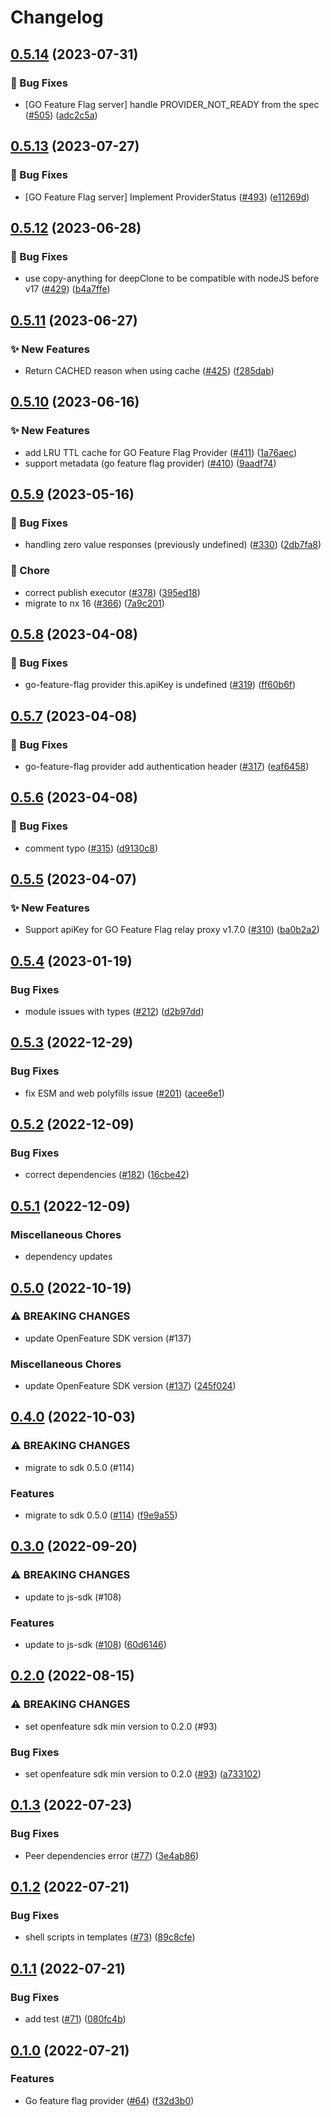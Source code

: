 # Changelog

## [0.5.14](https://github.com/open-feature/js-sdk-contrib/compare/go-feature-flag-provider-v0.5.13...go-feature-flag-provider-v0.5.14) (2023-07-31)


### 🐛 Bug Fixes

* [GO Feature Flag server] handle PROVIDER_NOT_READY from the spec ([#505](https://github.com/open-feature/js-sdk-contrib/issues/505)) ([adc2c5a](https://github.com/open-feature/js-sdk-contrib/commit/adc2c5a0c317c17ee1aa00ceb7581ea4529089bc))

## [0.5.13](https://github.com/open-feature/js-sdk-contrib/compare/go-feature-flag-provider-v0.5.12...go-feature-flag-provider-v0.5.13) (2023-07-27)


### 🐛 Bug Fixes

* [GO Feature Flag server] Implement ProviderStatus ([#493](https://github.com/open-feature/js-sdk-contrib/issues/493)) ([e11269d](https://github.com/open-feature/js-sdk-contrib/commit/e11269dec877a14b91a3721c9449dbd62dd069c1))

## [0.5.12](https://github.com/open-feature/js-sdk-contrib/compare/go-feature-flag-provider-v0.5.11...go-feature-flag-provider-v0.5.12) (2023-06-28)


### 🐛 Bug Fixes

* use copy-anything for deepClone to be compatible with nodeJS before v17 ([#429](https://github.com/open-feature/js-sdk-contrib/issues/429)) ([b4a7ffe](https://github.com/open-feature/js-sdk-contrib/commit/b4a7ffe0dce5073046ec6d5c6dc08e1eafb31b3f))

## [0.5.11](https://github.com/open-feature/js-sdk-contrib/compare/go-feature-flag-provider-v0.5.10...go-feature-flag-provider-v0.5.11) (2023-06-27)


### ✨ New Features

* Return CACHED reason when using cache ([#425](https://github.com/open-feature/js-sdk-contrib/issues/425)) ([f285dab](https://github.com/open-feature/js-sdk-contrib/commit/f285dab379f98c3f1d70e144d5599847fe6cf0f5))

## [0.5.10](https://github.com/open-feature/js-sdk-contrib/compare/go-feature-flag-provider-v0.5.9...go-feature-flag-provider-v0.5.10) (2023-06-16)


### ✨ New Features

* add LRU TTL cache for GO Feature Flag Provider ([#411](https://github.com/open-feature/js-sdk-contrib/issues/411)) ([1a76aec](https://github.com/open-feature/js-sdk-contrib/commit/1a76aec01350cfab7c3324dcc5e15ea4e90e1462))
* support metadata (go feature flag provider) ([#410](https://github.com/open-feature/js-sdk-contrib/issues/410)) ([9aadf74](https://github.com/open-feature/js-sdk-contrib/commit/9aadf7492e3bca54db5ec648249c3f63858066fe))

## [0.5.9](https://github.com/open-feature/js-sdk-contrib/compare/go-feature-flag-provider-v0.5.8...go-feature-flag-provider-v0.5.9) (2023-05-16)


### 🐛 Bug Fixes

* handling zero value responses (previously undefined) ([#330](https://github.com/open-feature/js-sdk-contrib/issues/330)) ([2db7fa8](https://github.com/open-feature/js-sdk-contrib/commit/2db7fa825bd12d18d0804997e54d0b6aa3cd5a14))


### 🧹 Chore

* correct publish executor ([#378](https://github.com/open-feature/js-sdk-contrib/issues/378)) ([395ed18](https://github.com/open-feature/js-sdk-contrib/commit/395ed186de8811ae249f087821fdbdf8899c19f2))
* migrate to nx 16 ([#366](https://github.com/open-feature/js-sdk-contrib/issues/366)) ([7a9c201](https://github.com/open-feature/js-sdk-contrib/commit/7a9c201d16fd7f070a1bcd2e359487ba6e7b78d7))

## [0.5.8](https://github.com/open-feature/js-sdk-contrib/compare/go-feature-flag-provider-v0.5.7...go-feature-flag-provider-v0.5.8) (2023-04-08)


### 🐛 Bug Fixes

* go-feature-flag provider this.apiKey is undefined ([#319](https://github.com/open-feature/js-sdk-contrib/issues/319)) ([ff60b6f](https://github.com/open-feature/js-sdk-contrib/commit/ff60b6fd988d5e6a479589b5e320221a3a807775))

## [0.5.7](https://github.com/open-feature/js-sdk-contrib/compare/go-feature-flag-provider-v0.5.6...go-feature-flag-provider-v0.5.7) (2023-04-08)


### 🐛 Bug Fixes

* go-feature-flag provider add authentication header ([#317](https://github.com/open-feature/js-sdk-contrib/issues/317)) ([eaf6458](https://github.com/open-feature/js-sdk-contrib/commit/eaf6458d1d66578dfba052f5abfce45516429008))

## [0.5.6](https://github.com/open-feature/js-sdk-contrib/compare/go-feature-flag-provider-v0.5.5...go-feature-flag-provider-v0.5.6) (2023-04-08)


### 🐛 Bug Fixes

* comment typo ([#315](https://github.com/open-feature/js-sdk-contrib/issues/315)) ([d9130c8](https://github.com/open-feature/js-sdk-contrib/commit/d9130c8e058676babb51464e4a912641032a4ee1))

## [0.5.5](https://github.com/open-feature/js-sdk-contrib/compare/go-feature-flag-provider-v0.5.4...go-feature-flag-provider-v0.5.5) (2023-04-07)


### ✨ New Features

* Support apiKey for GO Feature Flag relay proxy v1.7.0 ([#310](https://github.com/open-feature/js-sdk-contrib/issues/310)) ([ba0b2a2](https://github.com/open-feature/js-sdk-contrib/commit/ba0b2a283cbdfb462d385fe0aef97ea7c4decec8))

## [0.5.4](https://github.com/open-feature/js-sdk-contrib/compare/go-feature-flag-provider-v0.5.3...go-feature-flag-provider-v0.5.4) (2023-01-19)


### Bug Fixes

* module issues with types ([#212](https://github.com/open-feature/js-sdk-contrib/issues/212)) ([d2b97dd](https://github.com/open-feature/js-sdk-contrib/commit/d2b97dd24c952661ce08724a84e4b312860a9211))

## [0.5.3](https://github.com/open-feature/js-sdk-contrib/compare/go-feature-flag-provider-v0.5.2...go-feature-flag-provider-v0.5.3) (2022-12-29)


### Bug Fixes

* fix ESM and web polyfills issue ([#201](https://github.com/open-feature/js-sdk-contrib/issues/201)) ([acee6e1](https://github.com/open-feature/js-sdk-contrib/commit/acee6e1817a7846251f456455a7218bf98efb00e))

## [0.5.2](https://github.com/open-feature/js-sdk-contrib/compare/go-feature-flag-provider-v0.5.1...go-feature-flag-provider-v0.5.2) (2022-12-09)


### Bug Fixes

* correct dependencies ([#182](https://github.com/open-feature/js-sdk-contrib/issues/182)) ([16cbe42](https://github.com/open-feature/js-sdk-contrib/commit/16cbe421d6255bd95a78c3914890a63adcce831e))

## [0.5.1](https://github.com/open-feature/js-sdk-contrib/compare/go-feature-flag-provider-v0.5.0...go-feature-flag-provider-v0.5.1) (2022-12-09)


### Miscellaneous Chores

* dependency updates

## [0.5.0](https://github.com/open-feature/js-sdk-contrib/compare/go-feature-flag-provider-v0.4.0...go-feature-flag-provider-v0.5.0) (2022-10-19)


### ⚠ BREAKING CHANGES

* update OpenFeature SDK version (#137)

### Miscellaneous Chores

* update OpenFeature SDK version ([#137](https://github.com/open-feature/js-sdk-contrib/issues/137)) ([245f024](https://github.com/open-feature/js-sdk-contrib/commit/245f02441d62f7f42627174737943f1556a6a326))

## [0.4.0](https://github.com/open-feature/js-sdk-contrib/compare/go-feature-flag-provider-v0.3.0...go-feature-flag-provider-v0.4.0) (2022-10-03)


### ⚠ BREAKING CHANGES

* migrate to sdk 0.5.0 (#114)

### Features

* migrate to sdk 0.5.0 ([#114](https://github.com/open-feature/js-sdk-contrib/issues/114)) ([f9e9a55](https://github.com/open-feature/js-sdk-contrib/commit/f9e9a55ad5a16e99bb169fdf1a8d11c959520f7b))

## [0.3.0](https://github.com/open-feature/js-sdk-contrib/compare/go-feature-flag-provider-v0.2.0...go-feature-flag-provider-v0.3.0) (2022-09-20)


### ⚠ BREAKING CHANGES

* update to js-sdk (#108)

### Features

* update to js-sdk ([#108](https://github.com/open-feature/js-sdk-contrib/issues/108)) ([60d6146](https://github.com/open-feature/js-sdk-contrib/commit/60d6146e30d3ca547e940c3ba441d80fd75d886d))

## [0.2.0](https://github.com/open-feature/js-sdk-contrib/compare/go-feature-flag-provider-v0.1.3...go-feature-flag-provider-v0.2.0) (2022-08-15)


### ⚠ BREAKING CHANGES

* set openfeature sdk min version to 0.2.0 (#93)

### Bug Fixes

* set openfeature sdk min version to 0.2.0 ([#93](https://github.com/open-feature/js-sdk-contrib/issues/93)) ([a733102](https://github.com/open-feature/js-sdk-contrib/commit/a733102f523f9289fdce356a342828cc2e020f48))

## [0.1.3](https://github.com/open-feature/js-sdk-contrib/compare/go-feature-flag-provider-v0.1.2...go-feature-flag-provider-v0.1.3) (2022-07-23)


### Bug Fixes

* Peer dependencies error ([#77](https://github.com/open-feature/js-sdk-contrib/issues/77)) ([3e4ab86](https://github.com/open-feature/js-sdk-contrib/commit/3e4ab861c1a8d94be50bf2e2445044d820d9164b))

## [0.1.2](https://github.com/open-feature/js-sdk-contrib/compare/go-feature-flag-provider-v0.1.1...go-feature-flag-provider-v0.1.2) (2022-07-21)


### Bug Fixes

* shell scripts in templates ([#73](https://github.com/open-feature/js-sdk-contrib/issues/73)) ([89c8cfe](https://github.com/open-feature/js-sdk-contrib/commit/89c8cfe981348376995f50ca757299077249544e))

## [0.1.1](https://github.com/open-feature/js-sdk-contrib/compare/go-feature-flag-provider-v0.1.0...go-feature-flag-provider-v0.1.1) (2022-07-21)


### Bug Fixes

* add test ([#71](https://github.com/open-feature/js-sdk-contrib/issues/71)) ([080fc4b](https://github.com/open-feature/js-sdk-contrib/commit/080fc4b3c926728361ad34d6763df7bc2d5ab023))

## [0.1.0](https://github.com/open-feature/js-sdk-contrib/compare/go-feature-flag-provider-v0.0.1...go-feature-flag-provider-v0.1.0) (2022-07-21)


### Features

* Go feature flag provider ([#64](https://github.com/open-feature/js-sdk-contrib/issues/64)) ([f32d3b0](https://github.com/open-feature/js-sdk-contrib/commit/f32d3b0d8ae9203c6922cb8c6a6a2a291f5f9068))
